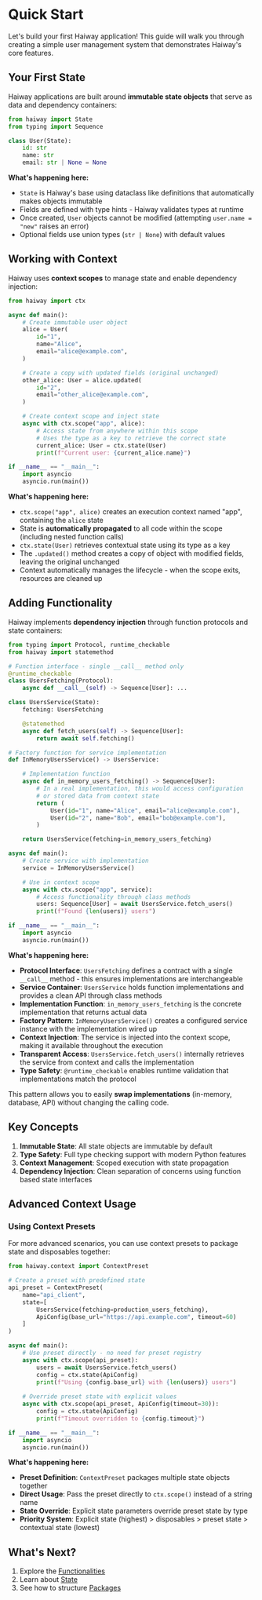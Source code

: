 # Quick Start

Let's build your first Haiway application! This guide will walk you through creating a simple user
management system that demonstrates Haiway's core features.

## Your First State

Haiway applications are built around **immutable state objects** that serve as data and dependency
containers:

```python
from haiway import State
from typing import Sequence

class User(State):
    id: str
    name: str
    email: str | None = None
```

**What's happening here:**

- `State` is Haiway's base using dataclass like definitions that automatically makes objects
  immutable
- Fields are defined with type hints - Haiway validates types at runtime
- Once created, `User` objects cannot be modified (attempting `user.name = "new"` raises an error)
- Optional fields use union types (`str | None`) with default values

## Working with Context

Haiway uses **context scopes** to manage state and enable dependency injection:

```python
from haiway import ctx

async def main():
    # Create immutable user object
    alice = User(
        id="1",
        name="Alice",
        email="alice@example.com",
    )

    # Create a copy with updated fields (original unchanged)
    other_alice: User = alice.updated(
        id="2",
        email="other_alice@example.com",
    )

    # Create context scope and inject state
    async with ctx.scope("app", alice):
        # Access state from anywhere within this scope
        # Uses the type as a key to retrieve the correct state
        current_alice: User = ctx.state(User)
        print(f"Current user: {current_alice.name}")

if __name__ == "__main__":
    import asyncio
    asyncio.run(main())
```

**What's happening here:**

- `ctx.scope("app", alice)` creates an execution context named "app", containing the `alice` state
- State is **automatically propagated** to all code within the scope (including nested function
  calls)
- `ctx.state(User)` retrieves contextual state using its type as a key
- The `.updated()` method creates a copy of object with modified fields, leaving the original
  unchanged
- Context automatically manages the lifecycle - when the scope exits, resources are cleaned up

## Adding Functionality

Haiway implements **dependency injection** through function protocols and state containers:

```python
from typing import Protocol, runtime_checkable
from haiway import statemethod

# Function interface - single __call__ method only
@runtime_checkable
class UsersFetching(Protocol):
    async def __call__(self) -> Sequence[User]: ...

class UsersService(State):
    fetching: UsersFetching

    @statemethod
    async def fetch_users(self) -> Sequence[User]:
        return await self.fetching()

# Factory function for service implementation
def InMemoryUsersService() -> UsersService:

    # Implementation function
    async def in_memory_users_fetching() -> Sequence[User]:
        # In a real implementation, this would access configuration
        # or stored data from context state
        return (
            User(id="1", name="Alice", email="alice@example.com"),
            User(id="2", name="Bob", email="bob@example.com"),
        )

    return UsersService(fetching=in_memory_users_fetching)

async def main():
    # Create service with implementation
    service = InMemoryUsersService()

    # Use in context scope
    async with ctx.scope("app", service):
        # Access functionality through class methods
        users: Sequence[User] = await UsersService.fetch_users()
        print(f"Found {len(users)} users")

if __name__ == "__main__":
    import asyncio
    asyncio.run(main())
```

**What's happening here:**

- **Protocol Interface**: `UsersFetching` defines a contract with a single `__call__` method - this
  ensures implementations are interchangeable
- **Service Container**: `UsersService` holds function implementations and provides a clean API
  through class methods
- **Implementation Function**: `in_memory_users_fetching` is the concrete implementation that
  returns actual data
- **Factory Pattern**: `InMemoryUsersService()` creates a configured service instance with the
  implementation wired up
- **Context Injection**: The service is injected into the context scope, making it available
  throughout the execution
- **Transparent Access**: `UsersService.fetch_users()` internally retrieves the service from context
  and calls the implementation
- **Type Safety**: `@runtime_checkable` enables runtime validation that implementations match the
  protocol

This pattern allows you to easily **swap implementations** (in-memory, database, API) without
changing the calling code.

## Key Concepts

1. **Immutable State**: All state objects are immutable by default
1. **Type Safety**: Full type checking support with modern Python features
1. **Context Management**: Scoped execution with state propagation
1. **Dependency Injection**: Clean separation of concerns using function based state interfaces

## Advanced Context Usage

### Using Context Presets

For more advanced scenarios, you can use context presets to package state and disposables together:

```python
from haiway.context import ContextPreset

# Create a preset with predefined state
api_preset = ContextPreset(
    name="api_client",
    state=[
        UsersService(fetching=production_users_fetching),
        ApiConfig(base_url="https://api.example.com", timeout=60)
    ]
)

async def main():
    # Use preset directly - no need for preset registry
    async with ctx.scope(api_preset):
        users = await UsersService.fetch_users()
        config = ctx.state(ApiConfig)
        print(f"Using {config.base_url} with {len(users)} users")
    
    # Override preset state with explicit values
    async with ctx.scope(api_preset, ApiConfig(timeout=30)):
        config = ctx.state(ApiConfig)
        print(f"Timeout overridden to {config.timeout}")

if __name__ == "__main__":
    import asyncio
    asyncio.run(main())
```

**What's happening here:**

- **Preset Definition**: `ContextPreset` packages multiple state objects together
- **Direct Usage**: Pass the preset directly to `ctx.scope()` instead of a string name
- **State Override**: Explicit state parameters override preset state by type
- **Priority System**: Explicit state (highest) > disposables > preset state > contextual state
  (lowest)

## What's Next?

1. Explore the [Functionalities](../guides/functionalities.md)
1. Learn about [State](../guides/state.md)
1. See how to structure [Packages](../guides/packages.md)
